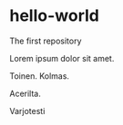 # hello-world
The first repository

Lorem ipsum dolor sit amet.

Toinen.
Kolmas.

Acerilta.

Varjotesti